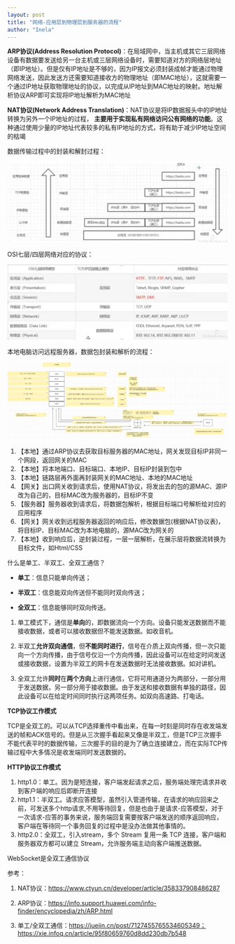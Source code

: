 ```yaml
---
layout: post
title: "网络-应用层到物理层到服务器的流程"
author: "Inela"
---
```

**ARP协议(Address Resolution Protocol)**：在局域网中，当主机或其它三层网络设备有数据要发送给另一台主机或三层网络设备时，需要知道对方的网络层地址（即IP地址）。但是仅有IP地址是不够的，因为IP报文必须封装成帧才能通过物理网络发送，因此发送方还需要知道接收方的物理地址（即MAC地址），这就需要一个通过IP地址获取物理地址的协议，以完成从IP地址到MAC地址的映射。地址解析协议ARP即可实现将IP地址解析为MAC地址

**NAT协议(Network Address Translation)**：NAT协议是将IP数据报头中的IP地址转换为另外一个IP地址的过程， **主要用于实现私有网络访问公有网络的功能**。这种通过使用少量的IP地址代表较多的私有IP地址的方式，将有助于减少IP地址空间的枯竭





数据传输过程中的封装和解封过程：

![网络包应用层到物理机层的包装过程](https://github.com/MingJunDuan/mingjunduan.github.io/raw/main/images/mjduan/2023-11-17/网络包应用层到物理机层的包装过程.png)

OSI七层/四层网络对应的协议：

![TCP:IP四层模型对比OSI七层模型](https://github.com/MingJunDuan/mingjunduan.github.io/raw/main/images/mjduan/2023-11-17/TCP:IP四层模型对比OSI七层模型.png)



本地电脑访问远程服务器，数据包封装和解析的流程：

![数据包封装:解析流程](https://github.com/MingJunDuan/mingjunduan.github.io/raw/main/images/mjduan/2023-11-17/数据包封装:解析流程.png)

1. 【本地】通过ARP协议去获取目标服务器的MAC地址，网关发现目标IP非同一个网段，返回网关的MAC
2. 【本地】将本地端口、目标端口、本地IP、目标IP封装到包中
3. 【本地】链路层再外面再封装网关的MAC地址、本地的MAC地址
4. 【网关】出口网关收到请求后，使用NAT协议，将发出去的包的源MAC、源IP改为自己的，目标MAC改为服务器的，目标IP不变
5. 【服务器】服务器收到请求后，将数据包解析，根据目标端口号解析给对应的应用程序
6. 【网关】网关收到远程服务器返回的响应后，修改数据包(根据NAT协议表)，将目标IP、目标MAC改为本地电脑的，源MAC改为网关的
7. 【本地】收到响应后，逆封装过程，一层一层解析，在展示层将数据流转换为目标文件，如Html/CSS



什么是单工、半双工、全双工通信？

- **单工**：信息只能单向传送；

- **半双工**：信息能双向传送但不能同时双向传送；

- **全双工**：信息能够同时双向传送。

  

1. 单工模式下，通信是**单向**的，即数据流向一个方向。设备只能发送数据而不能接收数据，或者可以接收数据但不能发送数据。如收音机。

2. 半双工**允许双向通信**，但**不能同时进行**，信号在介质上双向传播，但一次只能向一个方向传播，由于信号仅沿一个方向传播，因此设备可以在给定时间发送或接收数据，设置为半双工的网卡在发送数据时无法接收数据。如对讲机。

3. 全双工允许**同时**在**两个方向**上进行通信，它将可用通道分为两部分，一部分用于发送数据，另一部分用于接收数据。由于发送和接收数据有单独的路径，因此设备可以在给定时间同时执行这两项任务。如双向高速路、打电话。

   

**TCP协议工作模式**

TCP是全双工的。可以从TCP选择重传中看出来，在每一时刻是同时存在收发端发送的帧和ACK信号的。但是从三次握手看起来又像是半双工，但是TCP三次握手不能代表平时的数据传输，三次握手的目的是为了确立连接建立，而在实际TCP传输过程中大多情况是收发端同时发送数据的。

**HTTP协议工作模式**

1. http1.0：单工。因为是短连接，客户端发起请求之后，服务端处理完请求并收到客户端的响应后即断开连接
2. http1.1：半双工。请求应答模型，虽然引入管道传输，在请求的响应回来之前，可发送多个http请求,不用等待回复，但是也由于是请求-应答模型，对于一次请求-应答的事务来说，服务端回复需要按客户端发送的顺序返回响应，客户端在等待同一个事务回复的过程中是没办法做其他事情的。
3. http2.0：全双工，引入stream，多个 Stream 复用一条 TCP 连接，客户端和服务器双方都可以建立 Stream，允许服务端主动向客户端推送数据。
   
   

WebSocket是全双工通信协议



参考：

1. NAT协议：https://www.ctyun.cn/developer/article/358337908486287

2. ARP协议：https://info.support.huawei.com/info-finder/encyclopedia/zh/ARP.html

3. 单工/全双工通信：https://juejin.cn/post/7127455765534605349；https://xie.infoq.cn/article/95f80659760d8dd230db7b548

   

